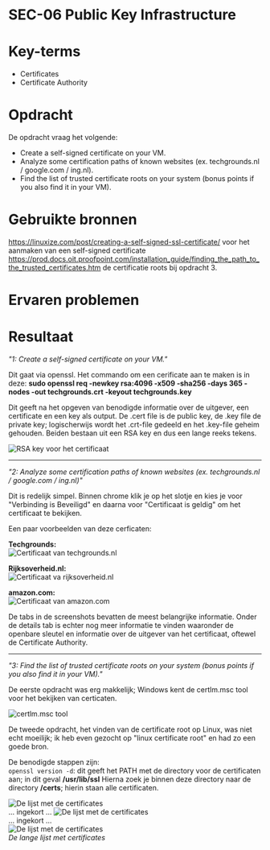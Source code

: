 # SEC-06 Public Key Infrastructure

# Key-terms
- Certificates
- Certificate Authority


# Opdracht

De opdracht vraag het volgende:
- Create a self-signed certificate on your VM.
- Analyze some certification paths of known websites (ex. techgrounds.nl / google.com / ing.nl).
- Find the list of trusted certificate roots on your system (bonus points if you also find it in your VM).


# Gebruikte bronnen
https://linuxize.com/post/creating-a-self-signed-ssl-certificate/ voor het aanmaken van een self-signed certificate
https://prod.docs.oit.proofpoint.com/installation_guide/finding_the_path_to_the_trusted_certificates.htm de certificatie roots bij opdracht 3.

# Ervaren problemen

# Resultaat
*"1: Create a self-signed certificate on your VM."*

Dit gaat via openssl.
Het commando om een cerificate aan te maken is in deze:
**sudo openssl req -newkey rsa:4096 -x509 -sha256 -days 365 -nodes -out techgrounds.crt -keyout techgrounds.key**

Dit geeft na het opgeven van benodigde informatie over de uitgever, een certificate en een key als output. De .cert file is de public key, de .key file de private key; logischerwijs wordt het .crt-file gedeeld en het .key-file geheim gehouden. 
Beiden bestaan uit een RSA key en dus een lange reeks tekens.

![RSA key voor het certificaat](/00_includes/Networking_Images/cert_text.png)

___
*"2: Analyze some certification paths of known websites (ex. techgrounds.nl / google.com / ing.nl)"*

Dit is redelijk simpel. Binnen chrome klik je op het slotje en kies je voor "Verbinding is Beveiligd" en daarna voor "Certificaat is geldig" om het certificaat te bekijken.

Een paar voorbeelden van deze cerficaten:  

**Techgrounds:**   
![Certificaat van techgrounds.nl](/00_includes/Networking_Images/tech_cert.png)

**Rijksoverheid.nl:**  
![Certificaat va rijksoverheid.nl](/00_includes/Networking_Images/rijks_cert.png)

**amazon.com:**  
![Certificaat van amazon.com](/00_includes/Networking_Images/amazon_cert.png)

De tabs in de screenshots bevatten de meest belangrijke informatie. Onder de details tab is echter nog meer informatie te vinden waaronder de openbare sleutel en informatie over de uitgever van het certificaat, oftewel de Certificate Authority.

___ 
*"3: Find the list of trusted certificate roots on your system (bonus points if you also find it in your VM)."* 

De eerste opdracht was erg makkelijk; Windows kent de certlm.msc tool voor het bekijken van certicaten. 

![certlm.msc tool](/00_includes/Networking_Images/certlm.png)

De tweede opdracht, het vinden van de certificate root op Linux, was niet echt moeilijk; ik heb even gezocht op "linux certificate root" en had zo een goede bron.

De benodigde stappen zijn:  
```openssl version -d```: dit geeft het PATH met de directory voor de certificaten aan; in dit geval **/usr/lib/ssl**
Hierna zoek je binnen deze directory naar de directory **/certs**; hierin staan alle certificaten.


![De lijst met de certificates](/00_includes/Networking_Images/ssl_certs_1.png)  
... ingekort ... 
![De lijst met de certificates](/00_includes/Networking_Images/ssl_certs_2.png)  
... ingekort ...   
![De lijst met de certificates](/00_includes/Networking_Images/ssl_certs_3.png)  
*De lange lijst met certificates* 